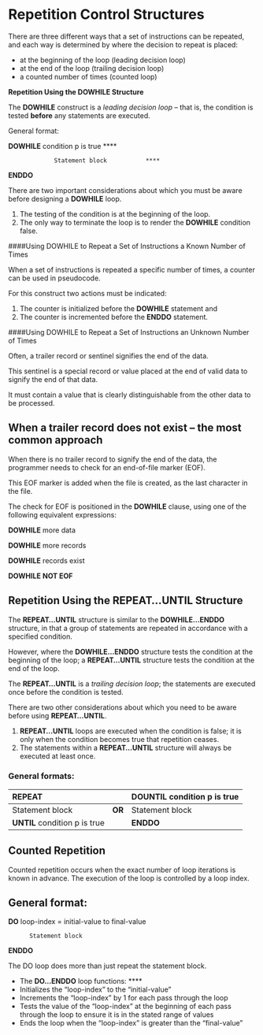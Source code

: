 # Repetition Control Structures

There are three different ways that a set of instructions can be repeated, and each way is determined by where the decision to repeat is placed: 

* at the beginning of the loop \(leading decision loop\)
* at the end of the loop \(trailing decision loop\)
* a counted number of times \(counted loop\)

**Repetition Using the DOWHILE Structure**

The **DOWHILE** construct is a _leading decision loop_ – that is, the condition is tested **before** any statements are executed. 

 General format:

**DOWHILE** condition p is true                  ****

                 Statement block           ****

**ENDDO**              

There are two important considerations about which you must be aware before designing a **DOWHILE** loop.

1. The testing of the condition is at the beginning of the loop.
2. The only way to terminate the loop is to render the **DOWHILE** condition false. 

  \#\#\#\#Using DOWHILE to Repeat a Set of Instructions a Known Number of Times

When a set of instructions is repeated a specific number of times, a counter can be used in pseudocode.

For this construct two actions must be indicated:

1. The counter is initialized before the **DOWHILE** statement and
2. The counter is incremented before the **ENDDO** statement. 

  \#\#\#\#Using DOWHILE to Repeat a Set of Instructions an Unknown Number of Times

Often, a trailer record or sentinel signifies the end of the data. 

This sentinel is a special record or value placed at the end of valid data to signify the end of that data. 

It must contain a value that is clearly distinguishable from the other data to be processed. 

## When a trailer record does not exist – the most common approach

When there is no trailer record to signify the end of the data, the programmer needs to check for an end-of-file marker \(EOF\). 

This EOF marker is added when the file is created, as the last character in the file. 

The check for EOF is positioned in the **DOWHILE** clause, using one of the following equivalent expressions:

**DOWHILE** more data                                                                

**DOWHILE** more records

**DOWHILE** records exist                                                  

**DOWHILE** **NOT EOF**

## Repetition Using the REPEAT…UNTIL Structure

The **REPEAT…UNTIL** structure is similar to the **DOWHILE…ENDDO** structure, in that a group of statements are repeated in accordance with a specified condition. 

However, where the **DOWHILE…ENDDO** structure tests the condition at the beginning of the loop; a **REPEAT…UNTIL** structure tests the condition at the end of the loop. 

The **REPEAT…UNTIL** is a _trailing decision loop_; the statements are executed once before the condition is tested. 

There are two other considerations about which you need to be aware before using **REPEAT…UNTIL**. 

1. **REPEAT…UNTIL** loops are executed when the condition is false; it is only when the condition becomes true that repetition ceases.
2. The statements within a **REPEAT…UNTIL** structure will always be executed at least once. 

###  General formats:

| **REPEAT** |  | **DOUNTIL** condition p is true |
| :--- | :--- | :--- |
|           Statement block | **OR** |     Statement block |
| **UNTIL** condition p is true |  | **ENDDO** |

## Counted Repetition

Counted repetition occurs when the exact number of loop iterations is known in advance. The execution of the loop is controlled by a loop index.

## General format:

**DO** loop-index = initial-value to final-value

          Statement block

**ENDDO**

The DO loop does more than just repeat the statement block. 

* The **DO…ENDDO** loop functions:   ****
* Initializes the “loop-index” to the “initial-value”
* Increments the “loop-index” by 1 for each pass through the loop
* Tests the value of the “loop-index” at the beginning of each pass through the loop to ensure it is in the stated range of values
* Ends the loop when the “loop-index” is greater than the “final-value”

